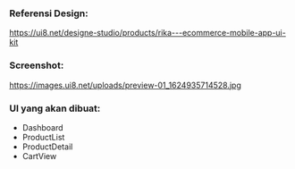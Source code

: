 ### Referensi Design:
https://ui8.net/designe-studio/products/rika---ecommerce-mobile-app-ui-kit

### Screenshot:
https://images.ui8.net/uploads/preview-01_1624935714528.jpg

### UI yang akan dibuat:
- Dashboard
- ProductList
- ProductDetail
- CartView